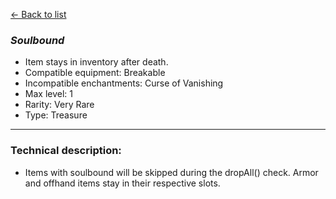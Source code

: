 [<- Back to list](index.md)

### *Soulbound*
- Item stays in inventory after death.
- Compatible equipment: Breakable
- Incompatible enchantments: Curse of Vanishing
- Max level: 1
- Rarity: Very Rare
- Type: Treasure
---
### Technical description:
- Items with soulbound will be skipped during the dropAll() check. Armor and offhand items stay in their respective slots.
